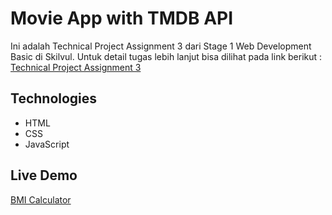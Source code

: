 # Movie App with TMDB API

Ini adalah Technical Project Assignment 3 dari Stage 1 Web Development Basic di
Skilvul. Untuk detail tugas lebih lanjut bisa dilihat pada link berikut :
[Technical Project Assignment 3](https://github.com/impactbyte/full-stack-web-assignments/tree/master/TPA-003)

## Technologies

- HTML
- CSS
- JavaScript

## Live Demo

[BMI Calculator](https://ersan-movie-app.netlify.app/)
